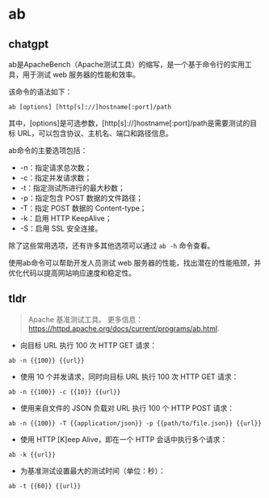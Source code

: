 # ab 
## chatgpt 
ab是ApacheBench（Apache测试工具）的缩写，是一个基于命令行的实用工具，用于测试 web 服务器的性能和效率。

该命令的语法如下：

```
ab [options] [http[s]://]hostname[:port]/path
```

其中，[options]是可选参数，[http[s]://]hostname[:port]/path是需要测试的目标 URL，可以包含协议、主机名、端口和路径信息。

ab命令的主要选项包括：

- -n：指定请求总次数；
- -c：指定并发请求数；
- -t：指定测试所进行的最大秒数；
- -p：指定包含 POST 数据的文件路径；
- -T：指定 POST 数据的 Content-type；
- -k：启用 HTTP KeepAlive；
- -S：启用 SSL 安全连接。

除了这些常用选项，还有许多其他选项可以通过 `ab -h` 命令查看。

使用ab命令可以帮助开发人员测试 web 服务器的性能，找出潜在的性能瓶颈，并优化代码以提高网站响应速度和稳定性。 

## tldr 
 
> Apache 基准测试工具。
> 更多信息：<https://httpd.apache.org/docs/current/programs/ab.html>.

- 向目标 URL 执行 100 次 HTTP GET 请求：

`ab -n {{100}} {{url}}`

- 使用 10 个并发请求，同时向目标 URL 执行 100 次 HTTP GET 请求：

`ab -n {{100}} -c {{10}} {{url}}`

- 使用来自文件的 JSON 负载对 URL 执行 100 个 HTTP POST 请求：

`ab -n {{100}} -T {{application/json}} -p {{path/to/file.json}} {{url}}`

- 使用 HTTP [K]eep Alive，即在一个 HTTP 会话中执行多个请求：

`ab -k {{url}}`

- 为基准测试设置最大的测试时间（单位：秒）：

`ab -t {{60}} {{url}}`
